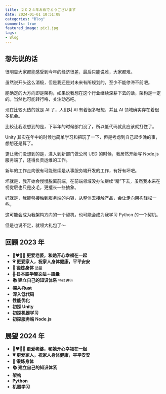 ```yaml
---
title: ２０２４年おめでとうございます
date: 2024-01-01 10:51:08
categories: "Blog"
comments: true
featured_image: pic1.jpg
tags:
- Blog
---
```


<!-- no node -->

<!-- more -->

## 想先说的话

很明显大家都能感受到今年的经济很差，最后只能说难，大家都难。

虽然说开头这么消极，但是我还是对未来有所规划的，至少不能停滞不前吧。

能确定的大方向即是架构，如果说我想在这个行业继续深耕下去的话，架构是一定的。当然也可能转行咯，关注动态吧。

现在比较火热的就是 AI 了，人们对 AI 有着很多畅想，并且 AI 领域确实存在着很多机会。

比较让我没想到的是，下半年的时候部门没了，所以低代码就此应该就打住了。

Unity 其实在年中的时候也简单学习和把玩了一下，但是考虑到自己起步晚的事，想想还是算了。

更让我们没想到的是，进入到新部门做公司 UED 的时候，我居然开始写 Node.js 服务端了，还得负责运维的工作。

新年的工作走向很有可能继续是从事服务端开发的工作，有好有坏吧。

坏就是，我开始会慢慢脱离前端，在前端领域没办法继续“精”下去，虽然我本来在视觉层也只是皮毛，更擅长一些抽象。

好就是，我能够接触到服务端的内容，从整体去接触产品，会让走向架构轻松一些。

这可能会成为我架构方向的一个契机，也可能会成为我学习 Python 的一个契机。

但是也说不定，就领大礼包了～

## 回顾 2023 年

- **:couplekiss_man_woman: 更爱老婆，和她开心幸福在一起**
- **:heartpulse: 更爱家人，祝家人身体健康，平平安安**
- **:horse_racing: 锻炼身体** `适量`
- ~~**:notebook_with_decorative_cover: 日本語学習文法・語彙**~~
- **:books: 建立自己的知识体系** `持续进行`
- ~~**深入 Rust**~~
- **深入低代码**
- **性能优化**
- **初探 Unity**
- **初探机器学习**
- **初探服务端 Node.js**

## 展望 2024 年

- **:couplekiss_man_woman: 更爱老婆，和她开心幸福在一起**
- **:heartpulse: 更爱家人，祝家人身体健康，平平安安**
- **:horse_racing: 锻炼身体**
- **:books: 建立自己的知识体系**
- **架构**
- **Python**
- **机器学习**
